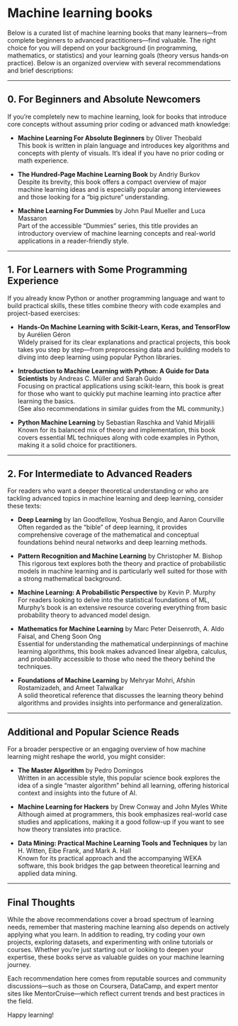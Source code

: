 # Machine learning books
Below is a curated list of machine learning books that many learners—from complete beginners to advanced practitioners—find valuable. The right choice for you will depend on your background (in programming, mathematics, or statistics) and your learning goals (theory versus hands‐on practice). Below is an organized overview with several recommendations and brief descriptions:

---

## 0. For Beginners and Absolute Newcomers

If you’re completely new to machine learning, look for books that introduce core concepts without assuming prior coding or advanced math knowledge:

- **Machine Learning For Absolute Beginners** by Oliver Theobald  
  This book is written in plain language and introduces key algorithms and concepts with plenty of visuals. It’s ideal if you have no prior coding or math experience.  
  

- **The Hundred-Page Machine Learning Book** by Andriy Burkov  
  Despite its brevity, this book offers a compact overview of major machine learning ideas and is especially popular among interviewees and those looking for a “big picture” understanding.  
  

- **Machine Learning For Dummies** by John Paul Mueller and Luca Massaron  
  Part of the accessible “Dummies” series, this title provides an introductory overview of machine learning concepts and real-world applications in a reader-friendly style.  
  

---

## 1. For Learners with Some Programming Experience

If you already know Python or another programming language and want to build practical skills, these titles combine theory with code examples and project-based exercises:

- **Hands-On Machine Learning with Scikit-Learn, Keras, and TensorFlow** by Aurélien Géron  
  Widely praised for its clear explanations and practical projects, this book takes you step by step—from preprocessing data and building models to diving into deep learning using popular Python libraries.  
    
  

- **Introduction to Machine Learning with Python: A Guide for Data Scientists** by Andreas C. Müller and Sarah Guido  
  Focusing on practical applications using scikit-learn, this book is great for those who want to quickly put machine learning into practice after learning the basics.  
  (See also recommendations in similar guides from the ML community.)

- **Python Machine Learning** by Sebastian Raschka and Vahid Mirjalili  
  Known for its balanced mix of theory and implementation, this book covers essential ML techniques along with code examples in Python, making it a solid choice for practitioners.

---

## 2. For Intermediate to Advanced Readers

For readers who want a deeper theoretical understanding or who are tackling advanced topics in machine learning and deep learning, consider these texts:

- **Deep Learning** by Ian Goodfellow, Yoshua Bengio, and Aaron Courville  
  Often regarded as the “bible” of deep learning, it provides comprehensive coverage of the mathematical and conceptual foundations behind neural networks and deep learning methods.  
  

- **Pattern Recognition and Machine Learning** by Christopher M. Bishop  
  This rigorous text explores both the theory and practice of probabilistic models in machine learning and is particularly well suited for those with a strong mathematical background.

- **Machine Learning: A Probabilistic Perspective** by Kevin P. Murphy  
  For readers looking to delve into the statistical foundations of ML, Murphy’s book is an extensive resource covering everything from basic probability theory to advanced model design.  
  

- **Mathematics for Machine Learning** by Marc Peter Deisenroth, A. Aldo Faisal, and Cheng Soon Ong  
  Essential for understanding the mathematical underpinnings of machine learning algorithms, this book makes advanced linear algebra, calculus, and probability accessible to those who need the theory behind the techniques.

- **Foundations of Machine Learning** by Mehryar Mohri, Afshin Rostamizadeh, and Ameet Talwalkar  
  A solid theoretical reference that discusses the learning theory behind algorithms and provides insights into performance and generalization.

---

## Additional and Popular Science Reads

For a broader perspective or an engaging overview of how machine learning might reshape the world, you might consider:

- **The Master Algorithm** by Pedro Domingos  
  Written in an accessible style, this popular science book explores the idea of a single “master algorithm” behind all learning, offering historical context and insights into the future of AI.  
  

- **Machine Learning for Hackers** by Drew Conway and John Myles White  
  Although aimed at programmers, this book emphasizes real-world case studies and applications, making it a good follow-up if you want to see how theory translates into practice.

- **Data Mining: Practical Machine Learning Tools and Techniques** by Ian H. Witten, Eibe Frank, and Mark A. Hall  
  Known for its practical approach and the accompanying WEKA software, this book bridges the gap between theoretical learning and applied data mining.

---

## Final Thoughts

While the above recommendations cover a broad spectrum of learning needs, remember that mastering machine learning also depends on actively applying what you learn. In addition to reading, try coding your own projects, exploring datasets, and experimenting with online tutorials or courses. Whether you’re just starting out or looking to deepen your expertise, these books serve as valuable guides on your machine learning journey.

Each recommendation here comes from reputable sources and community discussions—such as those on Coursera, DataCamp, and expert mentor sites like MentorCruise—which reflect current trends and best practices in the field.  
  
Happy learning!

